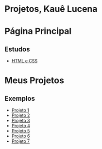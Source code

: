 
# Projetos, Kauê Lucena
  
  <h1>Página Principal</h1>
  <h2>Estudos</h2>
  <ul>
  <li><a href="https://kauelucena2k.github.io/html-css/" target="_blank"><abbr title="Exercicios de Html e css">HTML e CSS</abbr></a></li>
  </ul>

<h1>Meus Projetos</h1>
<h2>Exemplos</h2>
<ul>
<li><a href="https://kauelucena2k.github.io/projetos/racionais/" target="_blank"><abbr title="Racionais MC's">Projeto 1</abbr></a></li>
<li><a href="https://kauelucena2k.github.io/html-css/desafios/d010/" target="_blank"><abbr title="Android">Projeto 2</abbr></a></li>
<li><a href="https://kauelucena2k.github.io/html-css/desafios/d012/" target="_blank"><abbr title="Projeto Cordel Moderno">Projeto 3</abbr></a></li>
<li><a href="https://kauelucena2k.github.io/projetos/poesias/" target="_blank"><abbr title="Sérgio Vaz, usei ele de referenica e o projeto cordel, tbm.">Projeto 4</abbr></a></li>
<li><a href="https://kauelucena2k.github.io/projeto-login/" target="_blank"><abbr title="Tela do login">Projeto 5</abbr></a></li>
<li><a href="https://kauelucena2k.github.io/projetos/pokemon/" target="_blank"><abbr title="Criação de uma Pokédex">Projeto 6 </abbr></a></li>
<li><a href="https://kauelucena2k.github.io/projeto-social/" target="_blank"><abbr title="Projeto Social, criado em celular">Projeto 7 </abbr></a></li>
</ul>